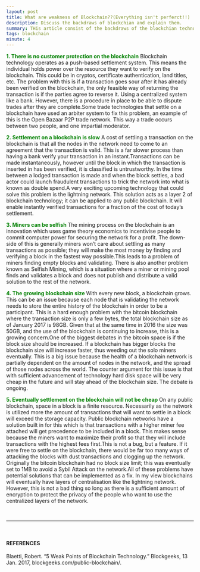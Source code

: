 ```yaml
---
layout: post
title: What are weakness of Blockchain??(Everything isn't perferct!!)
description: Discuss the backdraws of blockchian and explain them.
summary: THis article consist of the backdraws of the blockchian technology. Mainly we have listed 5 of the drawbacks in blockchain domain. There is an Image which could help to understand the issue more firmly.
tags: blockchain
minute: 4
---
```


<b><span style="color:green">1. There is no customer protection on the blockchain</span></b> Blockchain  technology operates as a push-based settlement system. This means the  individual holds power over the resource they want to verify on the  blockchain. This could be in cryptos, certificate authentication, land  titles, etc. The problem with this is if a transaction goes sour after  it has already been verified on the blockchain, the only feasible way of  returning the transaction is if the parties agree to reverse it. Using a  centralized system like a bank. However, there is a procedure in place  to be able to dispute trades after they are complete.Some  trade technologies that settle on a blockchain have used an arbiter  system to fix this problem, an example of this is the Open Bazaar P2P  trade network. This way a trade occurs between two people, and one  impartial moderator.

<b><span style="color:green">2. Settlement on a blockchain is slow</span></b> A  cost of settling a transaction on the blockchain is that all the nodes  in the network need to come to an agreement that the transaction is  valid. This is a far slower process than having a bank verify your  transaction in an instant.Transactions  can be made instantaneously, however until the block in which the  transaction is inserted in has been verified, it is classified is  untrustworthy. In the time between a lodged transaction is made and when  the block settles, a bad actor could launch fraudulent transactions to  trick the network into what is known as double spend.A  very exciting upcoming technology that could solve this problem is the  lightning network. This solution acts as a layer 2 of blockchain  technology; it can be applied to any public blockchain. It will enable  instantly verified transactions for a fraction of the cost of today’s  settlement.

<b><span style="color:green">3. Miners can be selfish </span></b>The  mining process on the blockchain is an innovation which uses game  theory economics to incentivise people to commit computer power for  securing the network for a profit. The down-side of this is generally  miners won’t care about settling as many transactions as possible; they  will make the most money by finding and verifying a block in the fastest  way possible.This  leads to a problem of miners finding empty blocks and validating. There  is also another problem known as Selfish Mining, which is a situation  where a miner or mining pool finds and validates a block and does not  publish and distribute a valid solution to the rest of the network.

<b><span style="color:green">4. The growing blockchain size </span></b> With  every new block, a blockchain grows. This can be an issue because each  node that is validating the network needs to store the entire history of  the blockchain in order to be a participant. This is a hard enough  problem with the bitcoin blockchain where the transaction size is only a  few bytes, the total blockchain size as of January 2017 is 98GB. Given  that at the same time in 2016 the size was 50GB, and the use of the  blockchain is continuing to increase, this is a growing concern.One  of the biggest debates in the bitcoin space is if the block size should  be increased. If a blockchain has bigger blocks the blockchain size  will increase faster, thus weeding out the solo miners eventually. This  is a big issue because the health of a blockchain network is partially  dependent on the amount of nodes in the network, and the spread of those  nodes across the world. The counter argument for this issue is that  with sufficient advancement of technology hard disk space will be very  cheap in the future and will stay ahead of the blockchain size. The  debate is ongoing.

<b><span style="color:green">5. Eventually settlement on the blockchain will not be cheap </span></b> On  any public blockchain, space in a block is a finite resource.  Necessarily as the network is utilized more the amount of transactions  that will want to settle in a block will exceed the storage capacity.  Public blockchain networks have a solution built in for this which is  that transactions with a higher miner fee attached will get precedence  to be included in a block. This makes sense because the miners want to  maximize their profit so that they will include transactions with the  highest fees first.This  is not a bug, but a feature. If it were free to settle on the  blockchain, there would be far too many ways of attacking the blocks  with dust transactions and clogging up the network. Originally the  bitcoin blockchain had no block size limit; this was eventually set to  1MB to avoid a Sybil Attack on the network.All  of these problems have potential solutions that can be implemented as a  fix. In my view blockchains will eventually have layers of  centralisation like the lightning network. However, this is not a bad  thing so long as there is a sufficient amount of encryption to protect  the privacy of the people who want to use the centralized layers of the  network.

<br>

---

<br>

#### REFERENCES

Blaetti, Robert. “5 Weak Points of Blockchain Technology.” Blockgeeks, 13 Jan. 2017, blockgeeks.com/public-blockchain/.

‌
